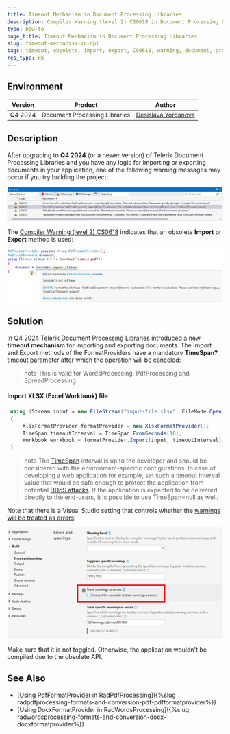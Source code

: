 ```yaml
---
title: Timeout Mechanism in Document Processing Libraries
description: Compiler Warning (level 2) CS0618 in Document Processing Libraries after upgrading.
type: how-to
page_title: Timeout Mechanism in Document Processing Libraries
slug: timeout-mechanism-in-dpl
tags: timeout, obsolete, import, export, CS0618, warning, document, processing
res_type: kb 
---
```


## Environment

| Version | Product | Author | 
| --- | --- | ---- | 
| Q4 2024 | Document Processing Libraries |[Desislava Yordanova](https://www.telerik.com/blogs/author/desislava-yordanova)| 

## Description

After upgrading to **Q4 2024** (or a newer version) of Telerik Document Processing Libraries and you have any logic for importing or exporting documents in your application, one of the following warning messages may occur if you try building the project:

![CS0618 Warning](images/cs0618-warning.png)  

The [Compiler Warning (level 2) CS0618](https://learn.microsoft.com/en-us/dotnet/csharp/language-reference/compiler-messages/cs0618?f1url=%3FappId%3Droslyn%26k%3Dk(CS0618)) indicates that an obsolete **Import** or **Export** method is used:

![Timeout Warning](images/timeout-warning.png)   

## Solution

In Q4 2024 Telerik Document Processing Libraries introduced a new **timeout mechanism** for importing and exporting documents. The Import and Export methods of the FormatProviders have a mandatory **TimeSpan?** timeout parameter after which the operation will be canceled:

>note This is valid for WordsProcessing, PdfProcessing and SpreadProcessing.

#### Import XLSX (Excel Workbook) file

   ```csharp
    using (Stream input = new FileStream("input-file.xlsx", FileMode.Open))
    {
        XlsxFormatProvider formatProvider = new XlsxFormatProvider();
        TimeSpan timeoutInterval = TimeSpan.FromSeconds(10);
        Workbook workbook = formatProvider.Import(input, timeoutInterval);
    }
   ```

>note The [TimeSpan](https://learn.microsoft.com/en-us/dotnet/fundamentals/runtime-libraries/system-timespan) interval is up to the developer and should be considered with the environment-specific configurations. In case of developing a web application for example, set such a timeout interval value that would be safe enough to protect the application from potential [DDoS attacks](https://www.microsoft.com/en-us/security/business/security-101/what-is-a-ddos-attack). If the application is expected to be delivered directly to the end-users, it is possible to use TimeSpan=null as well. 
  
Note that there is a Visual Studio setting that controls whether the [warnings will be treated as errors](https://learn.microsoft.com/en-us/dotnet/csharp/language-reference/compiler-options/errors-warnings):

![Treat Warning as Errors](images/treat-warning-as-errors.png)    

Make sure that it is not toggled. Otherwise, the application wouldn't be compiled due to the obsolete API.

## See Also

- [Using PdfFormatProvider in RadPdfProcessing]({%slug radpdfprocessing-formats-and-conversion-pdf-pdfformatprovider%})
- [Using DocxFormatProvider in RadWordsProcessing]({%slug radwordsprocessing-formats-and-conversion-docx-docxformatprovider%})
